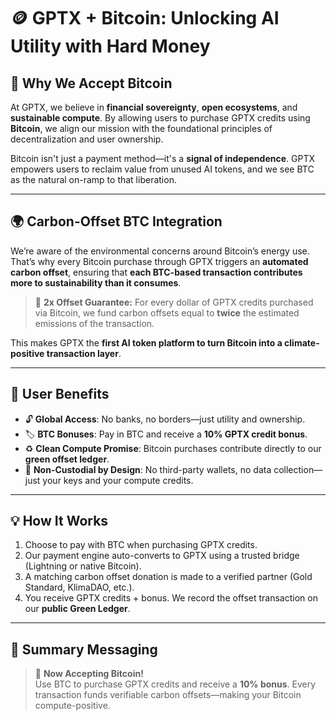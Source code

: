 # 🪙 GPTX + Bitcoin: Unlocking AI Utility with Hard Money

## 🧠 Why We Accept Bitcoin

At GPTX, we believe in **financial sovereignty**, **open ecosystems**, and **sustainable compute**. By allowing users to purchase GPTX credits using **Bitcoin**, we align our mission with the foundational principles of decentralization and user ownership.

Bitcoin isn't just a payment method—it's a **signal of independence**. GPTX empowers users to reclaim value from unused AI tokens, and we see BTC as the natural on-ramp to that liberation.

---

## 🌍 Carbon-Offset BTC Integration

We’re aware of the environmental concerns around Bitcoin’s energy use. That’s why every Bitcoin purchase through GPTX triggers an **automated carbon offset**, ensuring that **each BTC-based transaction contributes more to sustainability than it consumes**.

> 💚 **2x Offset Guarantee:** For every dollar of GPTX credits purchased via Bitcoin, we fund carbon offsets equal to **twice** the estimated emissions of the transaction.

This makes GPTX the **first AI token platform to turn Bitcoin into a climate-positive transaction layer**.

---

## 🚀 User Benefits

- 🔓 **Global Access**: No banks, no borders—just utility and ownership.
- 🏷️ **BTC Bonuses**: Pay in BTC and receive a **10% GPTX credit bonus**.
- ♻️ **Clean Compute Promise**: Bitcoin purchases contribute directly to our **green offset ledger**.
- 🔐 **Non-Custodial by Design**: No third-party wallets, no data collection—just your keys and your compute credits.

---

## 💡 How It Works

1. Choose to pay with BTC when purchasing GPTX credits.
2. Our payment engine auto-converts to GPTX using a trusted bridge (Lightning or native Bitcoin).
3. A matching carbon offset donation is made to a verified partner (Gold Standard, KlimaDAO, etc.).
4. You receive GPTX credits + bonus. We record the offset transaction on our **public Green Ledger**.

---

## 🔖 Summary Messaging

> 💸 **Now Accepting Bitcoin!**  
> Use BTC to purchase GPTX credits and receive a **10% bonus**. Every transaction funds verifiable carbon offsets—making your Bitcoin compute-positive.
